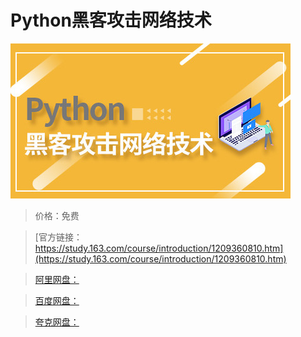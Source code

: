# Python黑客攻击网络技术

![img](../../../assets/study163/free/ed1226f16c5b4e9fa20d41b907134ae8.jpg)

> 价格：免费

> [官方链接：https://study.163.com/course/introduction/1209360810.htm](https://study.163.com/course/introduction/1209360810.htm)

> [阿里网盘：]()

> [百度网盘：]()

> [夸克网盘：]()
